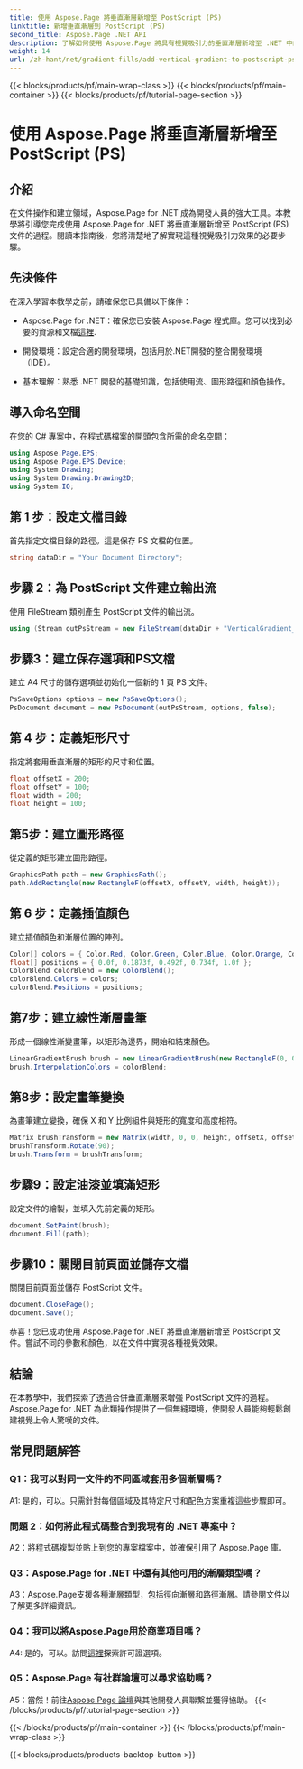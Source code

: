 ```yaml
---
title: 使用 Aspose.Page 將垂直漸層新增至 PostScript (PS)
linktitle: 新增垂直漸層到 PostScript (PS)
second_title: Aspose.Page .NET API
description: 了解如何使用 Aspose.Page 將具有視覺吸引力的垂直漸層新增至 .NET 中的 PostScript (PS) 文件。透過此逐步指南提升您的文件建立等級。
weight: 14
url: /zh-hant/net/gradient-fills/add-vertical-gradient-to-postscript-ps/
---
```


{{< blocks/products/pf/main-wrap-class >}}
{{< blocks/products/pf/main-container >}}
{{< blocks/products/pf/tutorial-page-section >}}

# 使用 Aspose.Page 將垂直漸層新增至 PostScript (PS)

## 介紹

在文件操作和建立領域，Aspose.Page for .NET 成為開發人員的強大工具。本教學將引導您完成使用 Aspose.Page for .NET 將垂直漸層新增至 PostScript (PS) 文件的過程。閱讀本指南後，您將清楚地了解實現這種視覺吸引力效果的必要步驟。

## 先決條件

在深入學習本教學之前，請確保您已具備以下條件：

-  Aspose.Page for .NET：確保您已安裝 Aspose.Page 程式庫。您可以找到必要的資源和文檔[這裡](https://reference.aspose.com/page/net/).

- 開發環境：設定合適的開發環境，包括用於.NET開發的整合開發環境（IDE）。

- 基本理解：熟悉 .NET 開發的基礎知識，包括使用流、圖形路徑和顏色操作。

## 導入命名空間

在您的 C# 專案中，在程式碼檔案的開頭包含所需的命名空間：

```csharp
using Aspose.Page.EPS;
using Aspose.Page.EPS.Device;
using System.Drawing;
using System.Drawing.Drawing2D;
using System.IO;
```

## 第 1 步：設定文檔目錄

首先指定文檔目錄的路徑。這是保存 PS 文檔的位置。

```csharp
string dataDir = "Your Document Directory";
```

## 步驟 2：為 PostScript 文件建立輸出流

使用 FileStream 類別產生 PostScript 文件的輸出流。

```csharp
using (Stream outPsStream = new FileStream(dataDir + "VerticalGradient_outPS.ps", FileMode.Create))
```

## 步驟3：建立保存選項和PS文檔

建立 A4 尺寸的儲存選項並初始化一個新的 1 頁 PS 文件。

```csharp
PsSaveOptions options = new PsSaveOptions();
PsDocument document = new PsDocument(outPsStream, options, false);
```

## 第 4 步：定義矩形尺寸

指定將套用垂直漸層的矩形的尺寸和位置。

```csharp
float offsetX = 200;
float offsetY = 100;
float width = 200;
float height = 100;
```

## 第5步：建立圖形路徑

從定義的矩形建立圖形路徑。

```csharp
GraphicsPath path = new GraphicsPath();
path.AddRectangle(new RectangleF(offsetX, offsetY, width, height));
```

## 第 6 步：定義插值顏色

建立插值顏色和漸層位置的陣列。

```csharp
Color[] colors = { Color.Red, Color.Green, Color.Blue, Color.Orange, Color.DarkOliveGreen };
float[] positions = { 0.0f, 0.1873f, 0.492f, 0.734f, 1.0f };
ColorBlend colorBlend = new ColorBlend();
colorBlend.Colors = colors;
colorBlend.Positions = positions;
```

## 第7步：建立線性漸層畫筆

形成一個線性漸變畫筆，以矩形為邊界，開始和結束顏色。

```csharp
LinearGradientBrush brush = new LinearGradientBrush(new RectangleF(0, 0, width, height), Color.Beige, Color.DodgerBlue, 0f);
brush.InterpolationColors = colorBlend;
```

## 第8步：設定畫筆變換

為畫筆建立變換，確保 X 和 Y 比例組件與矩形的寬度和高度相符。

```csharp
Matrix brushTransform = new Matrix(width, 0, 0, height, offsetX, offsetY);
brushTransform.Rotate(90);
brush.Transform = brushTransform;
```

## 步驟9：設定油漆並填滿矩形

設定文件的繪製，並填入先前定義的矩形。

```csharp
document.SetPaint(brush);
document.Fill(path);
```

## 步驟10：關閉目前頁面並儲存文檔

關閉目前頁面並儲存 PostScript 文件。

```csharp
document.ClosePage();
document.Save();
```

恭喜！您已成功使用 Aspose.Page for .NET 將垂直漸層新增至 PostScript 文件。嘗試不同的參數和顏色，以在文件中實現各種視覺效果。

## 結論

在本教學中，我們探索了透過合併垂直漸層來增強 PostScript 文件的過程。 Aspose.Page for .NET 為此類操作提供了一個無縫環境，使開發人員能夠輕鬆創建視覺上令人驚嘆的文件。

## 常見問題解答

### Q1：我可以對同一文件的不同區域套用多個漸層嗎？

A1: 是的，可以。只需針對每個區域及其特定尺寸和配色方案重複這些步驟即可。

### 問題 2：如何將此程式碼整合到我現有的 .NET 專案中？

A2：將程式碼複製並貼上到您的專案檔案中，並確保引用了 Aspose.Page 庫。

### Q3：Aspose.Page for .NET 中還有其他可用的漸層類型嗎？

A3：Aspose.Page支援各種漸層類型，包括徑向漸層和路徑漸層。請參閱文件以了解更多詳細資訊。

### Q4：我可以將Aspose.Page用於商業項目嗎？

 A4: 是的，可以。訪問[這裡](https://purchase.aspose.com/buy)探索許可證選項。

### Q5：Aspose.Page 有社群論壇可以尋求協助嗎？

 A5：當然！前往[Aspose.Page 論壇](https://forum.aspose.com/c/page/39)與其他開發人員聯繫並獲得協助。
{{< /blocks/products/pf/tutorial-page-section >}}

{{< /blocks/products/pf/main-container >}}
{{< /blocks/products/pf/main-wrap-class >}}

{{< blocks/products/products-backtop-button >}}
